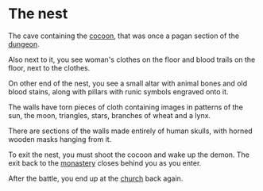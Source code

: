 The nest
========

The cave containing the [cocoon](master-demon.md), that
was once a pagan section of the [dungeon](prison.md).

Also next to it, you see woman's clothes on the floor
and blood trails on the floor, next to the clothes.

On other end of the nest, you see a small altar with 
animal bones and old blood stains, along with pillars 
with runic symbols engraved onto it.

The walls have torn pieces of cloth containing images in
patterns of the sun, the moon, triangles, stars, branches
of wheat and a lynx.

There are sections of the walls made entirely of human
skulls, with horned wooden masks hanging from it.

To exit the nest, you must shoot the cocoon and wake up
the demon. The exit back to the [monastery](monastery.md)
closes behind you as you enter.

After the battle, you end up at the [church](church.md)
back again.

